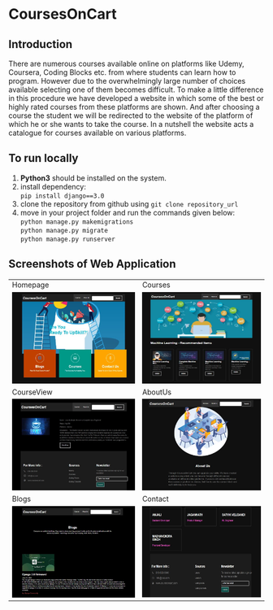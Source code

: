 # CoursesOnCart

## Introduction

There are numerous courses available online on platforms like Udemy, Coursera, Coding Blocks etc. from where students can learn how to program. However due to the overwhelmingly large number of choices available selecting one of them becomes difficult. To make a little difference in this procedure we have developed a website in which some of the best or highly rated courses from these platforms are shown. And after choosing a course the student we will be redirected to the website of the platform of which he or she wants to take the course.  In a nutshell the website acts a catalogue for courses available on various platforms.

## To run locally

1.  **Python3** should be installed on the system.
2. install dependency: \
     `pip install django==3.0`
3. clone the repository from github using
      `git clone repository_url`
4. move in your project folder and run the commands given below:\
     `python manage.py makemigrations`\
     `python manage.py migrate`\
     `python manage.py runserver`


## Screenshots of Web Application


<table align="center">
<tr>
    <td>
   			Homepage
    </td>
     <td>
     		Courses
     </td>
</tr>
<tr>
     <td>
         <img src="/hackjaipur/hackjaipur/static/Capture1.JPG" height="180" width="350">
     	</td>
     	<td>
         <img src="/hackjaipur/hackjaipur/static/Capture2.JPG" height="180" width="350">
     	</td>
</tr>
<tr>
      <td>
     		  CourseView
     	</td>
     	<td>
     			AboutUs
     	</td>
</tr>
<tr>
     	<td><img src="/hackjaipur/hackjaipur/static/Capture5.JPG" height="180" width="350">
     	</td>
     	<td><img src="/hackjaipur/hackjaipur/static/Capture4.JPG" height="180" width="350">
     	</td>
</tr>
<tr>
      <td>
         Blogs
      </td>
      <td>
         Contact
      </td>
</tr>
<tr>
     <td><img src="/hackjaipur/hackjaipur/static/Capture3.JPG" height="180" width="350">
     </td>
     <td><img src="/hackjaipur/hackjaipur/static/Capture6.JPG" height="180" width="350">
     </td>
</tr>


</table>
